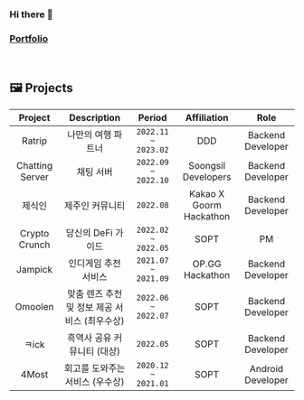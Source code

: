 ### Hi there 👋 
### [Portfolio](https://jihwanshindev.notion.site/4dcbe0c3d4f54760863301e1df08bbc5)

</br>


## 🖼️ Projects
|Project|Description|Period|Affiliation|Role|
|:---:|:---:|:---:|:---:|:---:|
|Ratrip</a>|나만의 여행 파트너 </br>|`2022.11 ~ 2023.02`|DDD|Backend Developer|
|Chatting Server</a>|채팅 서버 </br>|`2022.09 ~ 2022.10`|Soongsil Developers|Backend Developer|
|제식인</a>|제주인 커뮤니티 </br>|`2022.08`|Kakao X Goorm Hackathon|Backend Developer|
|Crypto Crunch</a>|당신의 DeFi 가이드 </br>|`2022.02 ~ 2022.05`|SOPT|PM|
|Jampick</a>|인디게임 추천 서비스 </br>|`2021.07 ~ 2021.09`|OP.GG Hackathon|Backend Developer|
|Omoolen</a>|맞춤 렌즈 추천 및 정보 제공 서비스 (최우수상)</br>|`2022.06 ~ 2022.07`|SOPT|Backend Developer|
|ㅋick</a>|흑역사 공유 커뮤니티 (대상)</br>|`2022.05`|SOPT|Backend Developer|
|4Most</a>|회고를 도와주는 서비스 (우수상)</br>|`2020.12 ~ 2021.01`|SOPT|Android Developer|


